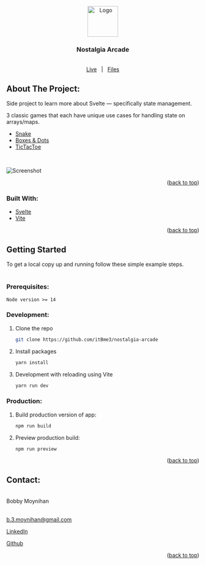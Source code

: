 <div id="top"></div>

<!-- PROJECT LOGO -->
<br />
<div align="center">
  <a href="https://github.com/itBme3/nostalgia-arcade">
    <img src="https://res.cloudinary.com/bmoyni3/image/upload/v1653996554/projects/arcade-favicon_tgffgn.png" alt="Logo" width="80" height="80">
  </a>

<h3 align="center">Nostalgia Arcade</h3>

  <p align="center">
    <br />
    <a href="https://nostalgia-arcade.netlify.app">Live</a> &nbsp; | &nbsp; <a href="https://github.com/itBme3/nostalgia-arcade">Files</a>
  </p>
</div>



<!-- ABOUT THE PROJECT -->
## About The Project:
Side project to learn more about Svelte — specifically state management.

3 classic games that each have unique use cases for handling state on arrays/maps.
- [Snake](https://nostalgia-arcade.netlify.app/snake)
- [Boxes & Dots](https://nostalgia-arcade.netlify.app/boxes-dots)
- [TicTacToe](https://nostalgia-arcade.netlify.app/tic-tac-toe)
<br>

![Screenshot][screenshot]

<p align="right">(<a href="#top">back to top</a>)</p>



### Built With:

* [Svelte](https://svelte.dev/)
* [Vite](https://vitejs.dev/)

<p align="right">(<a href="#top">back to top</a>)</p>



<!-- GETTING STARTED -->
## Getting Started

To get a local copy up and running follow these simple example steps.
<br>
<br>
### Prerequisites:

    Node version >= 14

### Development:

1. Clone the repo
   ```sh
   git clone https://github.com/itBme3/nostalgia-arcade
   ```
2. Install packages
   ```sh
   yarn install
   ```
3. Development with reloading using Vite
      ```sh
      yarn run dev
      ```

### Production:
1. Build production version of app:
   ```sh
   npm run build
   ```
2. Preview production build:
   ```sh
   npm run preview
   ```

<p align="right">(<a href="#top">back to top</a>)</p>



<!-- CONTACT -->
## Contact:
<br>
Bobby Moynihan
<br>
<br>

b.3.moynihan@gmail.com

[LinkedIn][linkedin-profile]

[Github][github-profile]


<p align="right">(<a href="#top">back to top</a>)</p>






<!-- VARIABLES -->
[linkedin-profile]: https://www.linkedin.com/in/bobby-moynihan
[github-profile]: https://github.com/itBme3
[screenshot]: https://res.cloudinary.com/bmoyni3/image/upload/v1654407996/projects/arcade-homepage_isp6zs.jpg